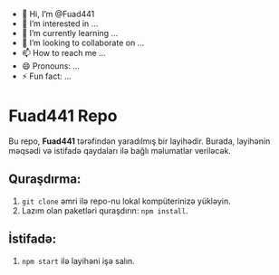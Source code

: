 - 👋 Hi, I’m @Fuad441
- 👀 I’m interested in ...
- 🌱 I’m currently learning ...
- 💞️ I’m looking to collaborate on ...
- 📫 How to reach me ...
- 😄 Pronouns: ...
- ⚡ Fun fact: ...

<!---
Fuad441/Fuad441 is a ✨ special ✨ repository because its `README.md` (this file) appears on your GitHub profile.
You can click the Preview link to take a look at your changes.
--->
# Fuad441 Repo

Bu repo, **Fuad441** tərəfindən yaradılmış bir layihədir. Burada, layihənin məqsədi və istifadə qaydaları ilə bağlı məlumatlar veriləcək.

## Quraşdırma:
1. `git clone` əmri ilə repo-nu lokal kompüterinizə yükləyin.
2. Lazım olan paketləri quraşdırın: `npm install`.

## İstifadə:
1. `npm start` ilə layihəni işə salın.

   
